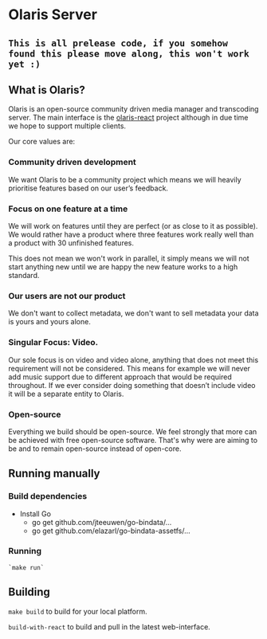 # Olaris Server

## `This is all prelease code, if you somehow found this please move along, this won't work yet :) `

## What is Olaris?

Olaris is an open-source community driven media manager and transcoding server. The main interface is the [olaris-react](https://gitlab.com/olaris/olaris-react) project although in due time we hope to support multiple clients.

Our core values are:

### Community driven development
We want Olaris to be a community project which means we will heavily prioritise features based on our user’s feedback.

### Focus on one feature at a time
We will work on features until they are perfect (or as close to it as possible). We would rather have a product where three features work really well than a product with 30 unfinished features.

This does not mean we won't work in parallel, it simply means we will not start anything new until we are happy the new feature works to a high standard.

### Our users are not our product
We don't want to collect metadata, we don't want to sell metadata your data is yours and yours alone.

### Singular Focus: Video.
Our sole focus is on video and video alone, anything that does not meet this requirement will not be considered. This means for example we will never add music support due to different approach that would be required throughout. If we ever consider doing something that doesn’t include video it will be a separate entity to Olaris.

### Open-source
Everything we build should be open-source. We feel strongly that more can be achieved with free open-source software. That's why were are aiming to be and to remain open-source instead of open-core.

## Running manually

### Build dependencies
  * Install Go
	* go get github.com/jteeuwen/go-bindata/...
	* go get github.com/elazarl/go-bindata-assetfs/...

### Running

	`make run`

## Building

  `make build` to build for your local platform.

  `build-with-react` to build and pull in the latest web-interface.
